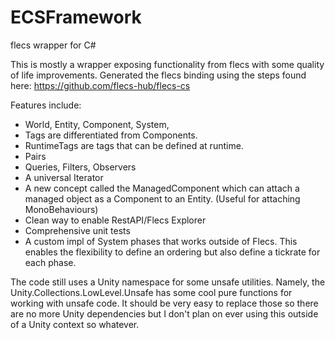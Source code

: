 # ECSFramework
flecs wrapper for C#

This is mostly a wrapper exposing functionality from flecs with some quality of life improvements.
Generated the flecs binding using the steps found here: https://github.com/flecs-hub/flecs-cs

Features include:
- World, Entity, Component, System,
- Tags are differentiated from Components.
- RuntimeTags are tags that can be defined at runtime.
- Pairs
- Queries, Filters, Observers
- A universal Iterator
- A new concept called the ManagedComponent which can attach a managed object as a Component to an Entity. (Useful for attaching MonoBehaviours)
- Clean way to enable RestAPI/Flecs Explorer
- Comprehensive unit tests
- A custom impl of System phases that works outside of Flecs. This enables the flexibility to define an ordering but also define a tickrate for each phase.

The code still uses a Unity namespace for some unsafe utilities.
Namely, the Unity.Collections.LowLevel.Unsafe has some cool pure functions for working with unsafe code.
It should be very easy to replace those so there are no more Unity dependencies but I don't plan on ever using this outside of a Unity context so whatever.